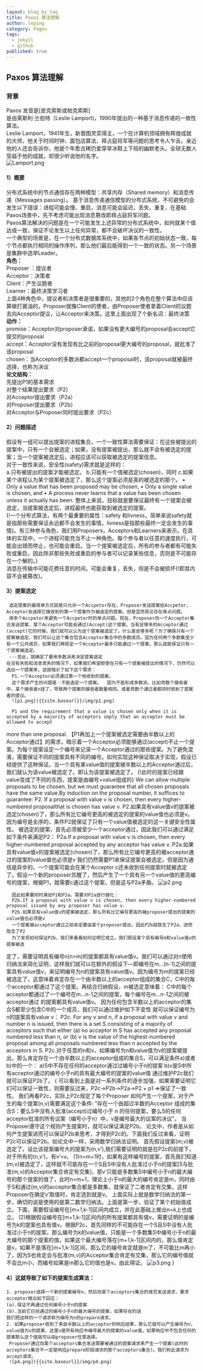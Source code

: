 ```yaml
---
layout: blog_by_tag
title: Paxos 算法理解
author: leping
category: Pages
tags: 
  - jekyll
  - github
published: true
---
```


## Paxos 算法理解
### 背景
Paxos 发音是[皮克索斯或帕克索斯]  
是由莱斯利·兰伯特（Leslie Lamport)，1990年提出的一种基于消息传递的一致性算法。  
Leslie Lamport，1941年生，新晋图灵奖得主，一个在计算机领域拥有辉煌成就的大师，他关于时间时钟、面包店算法、拜占庭将军等问题的思考令人乍舌。亲近他的人还会告诉你，他是个年愈古稀仍爱穿旱冰鞋上下班的幽默老头。全球无数人受益于他的成就，却很少听说他的名字。  
![Lamport.png]({{site.baseurl}}/img/Lamport.png)
       
#### 1）概要
分布式系统中的节点通信存在两种模型：共享内存（Shared memory）和消息传递（Messages passing）。
基于消息传递通信模型的分布式系统，不可避免的会发生以下错误：进程可能会慢、重启，消息可能会延迟、丢失、重复，在基础Paxos场景中，先不考虑可能出现消息篡改即拜占庭将军问题。  
Paxos算法解决的问题是在一个可能发生上述异常的分布式系统中，如何就某个值达成一致，保证不论发生以上任何异常，都不会破坏决议的一致性。  
一个典型的场景是，在一个分布式数据库系统中，如果各节点的初始状态一致，每个节点都执行相同的操作序列，那么他们最后能得到一个一致的状态。另一个场景是集群中选举Leader。  
**角色：**  
  Proposer ：提议者  
  Acceptor：决策者  
  Client：产生议题者  
  Learner：最终决策学习者  
上面4种角色中，提议者和决策者是很重要的，其他的2个角色在整个算法中应该算做打酱油的，Proposer就像Client的使者，由Proposer使者拿着Client的议题去向Acceptor提议，让Acceptor来决策。这里上面出现了个新名词：最终决策  
**动作：**  
  promise：Acceptor对proposer承诺，如果没有更大编号的proposal会accept它提交的proposal  
  accept：Acceptor没有发现有比之前的proposal更大编号的proposal，就批准了该proposal  
  chosen：当Acceptor的多数派都accept一个proposal时，该proposal就被最终选择，也称为决议  
**论文结构：**  
  先提出P1的基本需求  
  对整个结果提出要求（P2）  
  对Acceptor提出要求（P2a）  
  对Proposer提出要求（P2b）  
  对Acceptor与Proposer同时提出要求（P2c）  
#### 2）问题描述
  假设有一组可以提出提案的进程集合。一个一致性算法需要保证：在这些被提出的提案中，只有一个会被选定；如果，没有提案被提出，那么就不会有被选定的提案；当一个提案被选定后，进程应该可以获取被选定的提案信息。  
  对于一致性来说，安全性(safety)需求就是这样的：  
  a.只有被提出的提案才能被选定。
  b.只能有一个值被选定(chosen)，同时
  c.如果某个进程认为某个提案被选定了，那么这个提案必须是真的被选定的那个。
  • Only a value that has been proposed may be chosen,
  • Only a single value is chosen, and
  • A process never learns that a value has been chosen unless it actually has been.
  整体上来说，目标就是要保证最终有一个提案会被选定，当提案被选定后，进程最终也能获取到被选定的提案。  
  {!一个分布式算法，有两个最重要的属性：safety 和livness，简单来说safety就是指那些需要保证永远都不会发生的事情，livness是指那些最终一定会发生的事情}。有三种参与角色，我们用Proposers，Acceptors和Learners来表示。在具体的实现中，一个进程可能充当不止一种角色。每个参与者以任意的速度执行，可能会出错而停止，也可能会重启。当一个提案被选定后，所有的参与者都有可能失败或重启，因此除非那些失败或重启的参与者可以记录某些信息，否则是不可能存在一个解的。}  
  消息在传输中可能花费任意的时间，可能会重复，丢失，但是不会被损坏{!即其内容不会被篡改}。
#### 3）提案选定
     选定提案的最简单方式就是只允许一个Accpetor存在，Proposer发送提案给Accpetor，Acceptor会选择它接收到的第一个提案作为被选定的提案。但是显而易见存在单点问题。
     用多个Accpetor来避免一个Accpetor时的单点问题。现在，Proposer向一个Acceptor集合发送提案，某个Acceptor可能会通过(Accept)这个提案。当有足够多的Acceptor通过(accept)它的时候，我们就可以认为这个提案被选定了。什么是足够多呢？为了确保只有一个提案被选定，我们可以让这个集合包含Acceptor集合中的多数成员。因为任何两个多数集至少有一个公共成员，如果我们再规定一个Acceptor最多只能通过一个提案，那么就能保证只有一个提案被选定。
     ---至此，就确定了要用多数派来决定提案选定
    在没有失败和消息丢失的情况下，如果我们希望即使在只有一个提案被提出的情况下，仍然可以选出一个提案来，这就暗示了如下这个需求：
      P1.一个Acceptor必须通过第一个他收到的提案。
      这个需求产生的问题是：不能选定一个提案。  因为不能形成多数派。比如奇数个接收者中，某个接收者n挂了，导致两个提案的接收者数量相同。或者奇数个通过者都同时收到了提案者的提议。
      ![p1.png]({{site.baseurl}}/img/p1.png)
      
      P1 and the requirement that a value is chosen only when it is accepted by a majority of acceptors imply that an acceptor must be allowed to accept
more than one proposal.
     【P1再加上一个提案被选定需要由半数以上的Acceptor通过】的需求，暗示着一个Acceptor必须能够通过(accept)不止一个提案。为每个提案设定一个编号来记录一个Acceptor通过的那些提案。为了避免混淆，需要保证不同的提案具有不同的编号。如何实现这种保证取决于实现，假设已经提供了这种保证。当一个具有某value值的提案被半数以上的Acceptor通过后，我们就认为该value被选定了。即认为该提案被选定了。
{!此时的提案已经跟value变成了不同的东西，提案是由编号+value组成的}
      We can allow multiple proposals to be chosen, but we must guarantee that all chosen proposals have the same value.By induction on the proposal number, it suffices to guarantee:
      P2. If a proposal with value v is chosen, then every higher-numbered proposalthat is chosen has value v.
      P2.如果具有value值v的提案被选定(chosen)了，那么所有比它编号更高的被选定的提案的value值也必须是v。
      因为编号是全序的，条件P2就保证了只有一个value值被选定的这一关键安全性属性。
      被选定的提案，首先必须被至少一个acceptor通过，因此我们可以通过满足如下条件来满足P2：
      P2a.If a proposal with value v is chosen, then every higher-numbered proposal accepted by any acceptor has value v.
      P2a.如果具有value值v的提案被选定(chosen)了，那么所有比它编号更高的被acceptor通过的提案的value值也必须是v
      我们仍然需要P1来保证提案会被选定。但是因为通信是异步的，一个提案可能会在某个Acceptor c还未收到任何提案时就被选定了。假设一个新的proposer苏醒了，然后产生了一个具有另一个value值的更高编号的提案，根据P1，就需要c通过这个提案，但是这与P2a矛盾。
    ![p2.png]({{site.baseurl}}/img/p2.png)
     
      因此如果要同时满足P1和P2a，需要对P2a进行强化：
      P2b.If a proposal with value v is chosen, then every higher-numbered proposal issued by any proposer has value v.
      P2b.如果具有value值v的提案被选定，那么所有比它编号更高的被proposer提出的提案的value值也必须是v
      一个提案被acceptor通过之前肯定要由某个proposer提出，因此P2b就隐含了P2a，进而隐含了P2
      为了发现如何保证P2b，我们来看看如何证明它成立。我们假设某个具有编号m和value值v的提案被选
   定了，需要证明具有编号n(n>m)的提案都具有value值v。我们可以通过对n使用归纳法来简化证明，这样我们就可以在额外的假设下—即编号在m…(n-1)之间的提案具有value值v，来证明编号为n的提案具有value值v。因为编号为m的提案已经被选定了，这意味着肯定存在一个由半数以上的acceptor组成的集合C，C中的每个acceptor都通过了这个提案。再结合归纳假设，m被选定意味着：
     C中的每个acceptor都通过了一个编号在m…n-1之间的提案，每个编号在m…n-1之间的被acceptor通过
   的提案都具有value值v。
      因为任何包含半数以上的acceptor的集合S都至少包含C中的一个成员，我们可以通过维护如下不变性
   就可以保证编号为n的提案具有value v：
      P2c. For any v and n, if a proposal with value v and number n is issued, then 
   there is a set S consisting of a majority of acceptors such that either (a) no 
   acceptor in S has accepted any proposal numbered less than n, or (b) v is the 
   value of the highest-numbered proposal among all proposals numbered less than n 
   accepted by the acceptors in S.
       P2c.对于任意的n和v，如果编号为n和value值为v的提案被提出，那么肯定存在一个由半数以上的acceptor组成的集合S，可以满足条件a)或者b)中的一个：
               a)S中不存在任何的acceptor通过过编号小于n的提案
               b)v是S中所有acceptor通过的编号小于n的具有最大编号的提案的value值
    通过维护P2c我们就可以保证P2b了。
     {
    可以看到上面是对一系列条件的逐步加强，如果需要证明它们可以保证一致性，则需要反过来，P2c->P2b->P2a->P2 + p1 =>保证了一致性。 
    我们再看P2c，实际上P2c规定了每个Proposer 如何产生一个提案，对于产生的每个提案(n,v)需要满足这个条件:
   “存在一个由超过半数的Acceptor 组成的集合S：要么S中没有人批准(accept)过编号小于 n 的任何提案，要么S的任何acceptor批准的所有议案（编号小于n）中，v是编号最大的议案的决议”。
   当Proposer遵守这个规则产生提案时，就可以保证满足P2b。
   论文中，作者是从如何产生提案进而可以保证P2b来思考，才得到P2c的。下面我们反过来看，证明P2c可以保证P2b。如论文中一样，采用数学归纳法证明。
   首先假设提案(m,v)被选定了，设比该提案编号大的提案为(n,v’),我们需要证明的就是在P2c的前提下，对于所有的(n,v’)，有v’=v。
    (1)n=m+1时，如果有这样编号的提案，首先我们知道(m,v)被选定了，这样就不可能存在一个S且S中没有人批准过小于n的提案[S与批准(m,v)的Acceptor集合肯定有交集]，那v’只能是多数集S中编号小于n的最大编号的那个提案的值了，此时n=m+1，理论上小于n的最大的编号肯定是m，同时由于S和通过(m,v)的acceptor集合都是多数集，就保证了二者肯定有交集，这样Proposer在确定v’取值时，肯定选到就是v。
    上面实际上就是数学归纳法的第一步，确切的说是使用的是第二数学归纳法。上面是第一步，验证了某个初始值成立。下面，需要假设编号在[m+1,k-1]区间内成立，并在此基础上推出n=k上也成立。
    (2)根据假设编号在[m+1,k-1]区间内的所有提案都具有值v，需要证明的是编号为k的提案也具有值v。根据P2c，首先同样的不可能存在一个S且S中没有人批准过小于n的提案，那么编号为k的value值，只能是一个多数集S中编号小于n的最大编号的那个提案的值，如果这个最大编号落在[m+1,k-1]区间内的，那么值肯定是v，如果不是落在[m+1,k-1]区间，那么它的编号肯定就是m了，不可能比m再小了，因为S也肯定会与批准(m,v)的Acceptor集合肯定有交集，那么它的编号值就不会比m小，而编号如果是m那么它的值也是v。由此得证。
    ![p3.png]({{site.baseurl}}/img/p3.png)
     }
#### 4）这就导致了如下的提案生成算法：
    1. proposer选择一个新的提案编号n，然后向某个acceptors集合的成员发送请求，要求acceptor做出如下回应：
	(a).保证不再通过任何编号小于n的提案
	(b).当前它已经通过的编号小于n的最大编号的提案，如果存在的话
	我们把这样的一个请求称为编号为n的prepare请求。
    2. 如果proposer收到了来自半数以上的acceptor的响应结果，那么它就可以产生编号为n，value值为v的提案，这里v是所有响应中编号最大的提案的value值，如果响应中不包含任何的提案那么这个值就可以由proposer任意选择。
	 Proposer通过向某个acceptors集合发送需要被通过的提案请求来产生一个提案(此时的acceptors集合不一定是响应prepare阶段请求的那个acceptors集合)。我们称此请求为accept请求。
	 ![p4.png]({{site.baseurl}}/img/p4.png)
